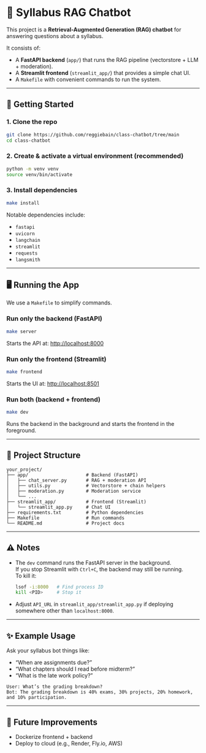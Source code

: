 # 📘 Syllabus RAG Chatbot

This project is a **Retrieval-Augmented Generation (RAG) chatbot** for answering questions about a syllabus.  

It consists of:
- A **FastAPI backend** (`app/`) that runs the RAG pipeline (vectorstore + LLM + moderation).
- A **Streamlit frontend** (`streamlit_app/`) that provides a simple chat UI.
- A `Makefile` with convenient commands to run the system.

---

## 🚀 Getting Started

### 1. Clone the repo
```bash
git clone https://github.com/reggiebain/class-chatbot/tree/main
cd class-chatbot
```

### 2. Create & activate a virtual environment (recommended)
```bash
python -m venv venv
source venv/bin/activate
```

### 3. Install dependencies
```bash
make install
```

Notable dependencies include:
- `fastapi`
- `uvicorn`
- `langchain`
- `streamlit`
- `requests`
- `langsmith`

---

## 🖥️ Running the App

We use a `Makefile` to simplify commands.

### Run only the backend (FastAPI)
```bash
make server
```
Starts the API at: [http://localhost:8000](http://localhost:8000)

### Run only the frontend (Streamlit)
```bash
make frontend
```
Starts the UI at: [http://localhost:8501](http://localhost:8501)

### Run both (backend + frontend)
```bash
make dev
```
Runs the backend in the background and starts the frontend in the foreground.

---

## 📂 Project Structure
```
your_project/
├── app/                     # Backend (FastAPI)
│   ├── chat_server.py       # RAG + moderation API
│   ├── utils.py             # Vectorstore + chain helpers
│   ├── moderation.py        # Moderation service
│   └── ...
├── streamlit_app/           # Frontend (Streamlit)
│   └── streamlit_app.py     # Chat UI
├── requirements.txt         # Python dependencies
├── Makefile                 # Run commands
└── README.md                # Project docs
```

---

## ⚠️ Notes

- The `dev` command runs the FastAPI server in the background.  
  If you stop Streamlit with `Ctrl+C`, the backend may still be running.  
  To kill it:
  ```bash
  lsof -i:8000   # Find process ID
  kill <PID>     # Stop it
  ```
- Adjust `API_URL` in `streamlit_app/streamlit_app.py` if deploying somewhere other than `localhost:8000`.

---

## ✨ Example Usage

Ask your syllabus bot things like:
- “When are assignments due?”
- “What chapters should I read before midterm?”
- “What is the late work policy?”

```
User: What’s the grading breakdown?
Bot: The grading breakdown is 40% exams, 30% projects, 20% homework, and 10% participation.
```

---

## 🔮 Future Improvements
- Dockerize frontend + backend
- Deploy to cloud (e.g., Render, Fly.io, AWS)
